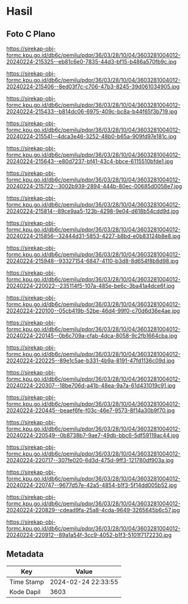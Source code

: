 # Hasil

## Foto C Plano

https://sirekap-obj-formc.kpu.go.id/db6c/pemilu/pdpr/36/03/28/10/04/3603281004012-20240224-215325--eb81c6e0-7835-44d3-bf15-b486a570fb9c.jpg

https://sirekap-obj-formc.kpu.go.id/db6c/pemilu/pdpr/36/03/28/10/04/3603281004012-20240224-215406--8ed03f7c-c706-47b3-8245-39d061034905.jpg

https://sirekap-obj-formc.kpu.go.id/db6c/pemilu/pdpr/36/03/28/10/04/3603281004012-20240224-215433--b814dc06-6975-409c-bc8a-b44f65f3b719.jpg

https://sirekap-obj-formc.kpu.go.id/db6c/pemilu/pdpr/36/03/28/10/04/3603281004012-20240224-215541--4dca3e46-3252-48b0-b65a-909fd97e181c.jpg

https://sirekap-obj-formc.kpu.go.id/db6c/pemilu/pdpr/36/03/28/10/04/3603281004012-20240224-215643--e80d7237-bf41-43c4-bbce-6115510bfde1.jpg

https://sirekap-obj-formc.kpu.go.id/db6c/pemilu/pdpr/36/03/28/10/04/3603281004012-20240224-215722--3002b939-2894-444b-80ec-00685d0058e7.jpg

https://sirekap-obj-formc.kpu.go.id/db6c/pemilu/pdpr/36/03/28/10/04/3603281004012-20240224-215814--89ce9aa5-123b-4298-9e04-d618b54cdd9d.jpg

https://sirekap-obj-formc.kpu.go.id/db6c/pemilu/pdpr/36/03/28/10/04/3603281004012-20240224-215856--32444d31-5853-4227-b8bd-e0b83124b8e8.jpg

https://sirekap-obj-formc.kpu.go.id/db6c/pemilu/pdpr/36/03/28/10/04/3603281004012-20240224-215948--93327154-6847-4110-b3d8-8d654f8b8d98.jpg

https://sirekap-obj-formc.kpu.go.id/db6c/pemilu/pdpr/36/03/28/10/04/3603281004012-20240224-220022--235114f5-107a-485e-be6c-3ba41a4dce6f.jpg

https://sirekap-obj-formc.kpu.go.id/db6c/pemilu/pdpr/36/03/28/10/04/3603281004012-20240224-220100--05cb419b-52be-46d4-99f0-c70d6d36e4ae.jpg

https://sirekap-obj-formc.kpu.go.id/db6c/pemilu/pdpr/36/03/28/10/04/3603281004012-20240224-220145--0b6c709a-cfab-4dca-8058-9c2fb1664cba.jpg

https://sirekap-obj-formc.kpu.go.id/db6c/pemilu/pdpr/36/03/28/10/04/3603281004012-20240224-220225--89e1c5ae-b331-4b9a-8191-47fd1136c09d.jpg

https://sirekap-obj-formc.kpu.go.id/db6c/pemilu/pdpr/36/03/28/10/04/3603281004012-20240224-220307--18be706d-a41b-48ea-9a7a-61d431019c91.jpg

https://sirekap-obj-formc.kpu.go.id/db6c/pemilu/pdpr/36/03/28/10/04/3603281004012-20240224-220445--beaef6fe-f03c-46e7-9573-8f14a30b9f70.jpg

https://sirekap-obj-formc.kpu.go.id/db6c/pemilu/pdpr/36/03/28/10/04/3603281004012-20240224-220549--0b8738b7-9ae7-49db-bbc6-5df59119ac44.jpg

https://sirekap-obj-formc.kpu.go.id/db6c/pemilu/pdpr/36/03/28/10/04/3603281004012-20240224-220717--307fe020-6d3d-475d-9ff3-121780df903a.jpg

https://sirekap-obj-formc.kpu.go.id/db6c/pemilu/pdpr/36/03/28/10/04/3603281004012-20240224-220747--9677d57e-42a5-4854-b1f3-5f14dd005b52.jpg

https://sirekap-obj-formc.kpu.go.id/db6c/pemilu/pdpr/36/03/28/10/04/3603281004012-20240224-220829--cdead9fa-25a8-4cda-9649-3265645b6c57.jpg

https://sirekap-obj-formc.kpu.go.id/db6c/pemilu/pdpr/36/03/28/10/04/3603281004012-20240224-220912--89a1a54f-3cc9-4052-b1f3-5101f7172230.jpg


## Metadata

| Key        | Value               |
| ---------- | ------------------- |
| Time Stamp | 2024-02-24 22:33:55 |
| Kode Dapil | 3603                |



